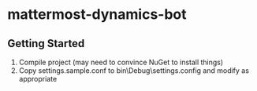 # mattermost-dynamics-bot

## Getting Started

1. Compile project (may need to convince NuGet to install things)
2. Copy settings.sample.conf to bin\Debug\settings.config and modify as appropriate